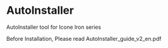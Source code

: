 # AutoInstaller
AutoInstaller tool for Icone Iron series   
   
Before Installation, Please read AutoInstaller_guide_v2_en.pdf  
